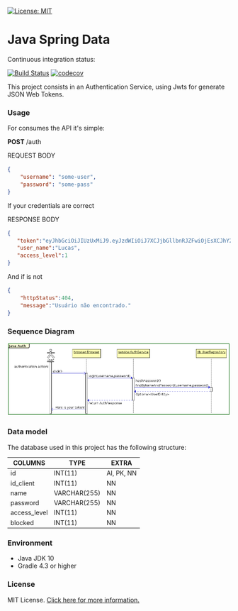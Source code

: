 [![License: MIT](https://img.shields.io/badge/License-MIT-blue.svg)](https://opensource.org/licenses/MIT)

# Java Spring Data

Continuous integration status:

[![Build Status](https://travis-ci.org/valandro/java-auth-spring.svg?branch=master)](https://travis-ci.org/valandro/java-auth-spring.svg?branch=master)
[![codecov](https://codecov.io/gh/valandro/java-auth-spring/branch/master/graph/badge.svg)](https://codecov.io/gh/valandro/java-auth-spring)


This project consists in an Authentication Service, using Jwts for generate JSON Web Tokens.

### Usage

For consumes the API it's simple:

**POST** /auth

REQUEST BODY
```json
{
    "username": "some-user",
    "password": "some-pass"
}
```

If your credentials are correct

RESPONSE BODY
```json
{  
   "token":"eyJhbGciOiJIUzUxMiJ9.eyJzdWIiOiJ7XCJjbGllbnRJZFwiOjEsXCJhY2Nlc",
   "user_name":"Lucas",
   "access_level":1
}
```

And if is not

```json
{
    "httpStatus":404,
    "message":"Usuário não encontrado."
}
```


### Sequence Diagram

![Diagram](/diagram/diagram.png)

### Data model
The database used in this project has the following structure:

| COLUMNS     | TYPE        | EXTRA     |
| ------------| ------------| ----------|
| id          | INT(11)     | AI, PK, NN|
| id_client   | INT(11)     | NN        |
| name        | VARCHAR(255)| NN        |
| password    | VARCHAR(255)| NN        |
| access_level| INT(11)     | NN        |
| blocked     | INT(11)     | NN        |

### Environment
 - Java JDK 10
 - Gradle 4.3 or higher 
 
### License
MIT License. [Click here for more information.](LICENSE)
